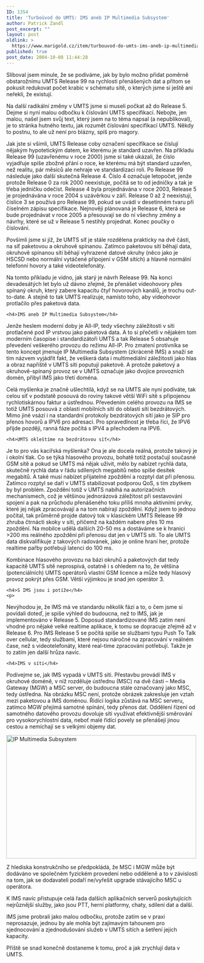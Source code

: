 ```yaml
---
ID: 1354
title: 'Turboúvod do UMTS: IMS aneb IP Multimedia Subsystem'
author: Patrick Zandl
post_excerpt: ""
layout: post
oldlink: >
  https://www.marigold.cz/item/turbouvod-do-umts-ims-aneb-ip-multimedia-subsystem
published: true
post_date: 2004-10-08 11:44:28
---
```

<p>
Sliboval jsem minule, že se podíváme, jak by bylo možno přidat poměrně obstarožnímu UMTS Release 99 na rychlosti přenášených dat a přitom se pokusit redukovat počet krabic v schématu sítě, o kterých jsme si ještě ani neřekli, že existují. </p>

<p>
Na další radikální změny v UMTS jsme si museli počkat až do Release 5. Dejme si nyní malou odbočku k číslování UMTS specifikací. Nebojte, jen malou, našel jsem svůj text, který jsem na to téma napsal (a nepublikoval), je to stránka hutného textu, jak rozumět číslování specifikací UMTS. Někdy to postnu, to ale už není pro blázny, spíš pro magory. </p>

<p>
Jak jste si všimli, UMTS Release coby označení specifikace se číslují nějakým hypotetickým datem, ke kterému je standard uzavřen. Na příkladu Release 99 (uzavřenému v roce 2000) jsme si také ukázali, že číslo vyjadřuje spíše zbožné přání o roce, ke kterému má být standard uzavřen, než realitu, pár měsíců ale nehraje ve standardizaci roli. Po Release 99 následuje jako další skutečná Release 4. Číslo 4 označuje letopočet, jenže protože Release 0 za rok 2000 neexistuje, počítá se to od jedničky a tak je třeba jedničku odečíst. Release 4 byla projednávána v roce 2003, Release 5 je projednávána v roce 2004 s uzávěrkou v září. Release 0 až 2 neexistují, číslice 3 se používá pro Release 99, pokud se uvádí v desetinném tvaru při číselném zápisu specifikace. Nejnověji plánovaná je Release 6, která se bude projednávat v roce 2005 a přesouvají se do ní všechny změny a návrhy, které se už v Release 5 nestihly projednat. Konec poučky o číslování.
</p>

<!--more--><p>
Povšimli jsme si již, že UMTS síť je stále rozdělena prakticky na dvě části, na síť paketovou a okruhově spínanou. Zatímco paketovou sítí běhají data, okruhově spínanou sítí běhají vyhrazené datové okruhy (něco jako je HSCSD nebo normální vytáčené připojení v GSM sítích) a hlavně normální telefonní hovory a také videotelefonáty. </p>

<p>
Na tomto příkladu je vidno, jak starý je návrh Release 99. Na konci devadesátých let bylo už dávno zřejmé, že přenášet videohovory přes spínaný okruh, který zabere kapacitu čtyř hovorových kanálů, je trochu out-to-date. A stejně to tak UMTS realizuje, namísto toho, aby videohovor protlačilo přes paketová data. </p>

	<h4>IMS aneb IP Multimedia Subsystem</h4>
<p>
Jenže heslem moderní doby je All-IP, tedy všechny záležitosti v síti protlačené pod IP vrstvou jako paketová data. A to si přečetli v nějakém tom moderním časopise i standardizátoři UMTS a tak Release 5 obsahuje převedení veškerého provozu do režimu All-IP. Pro zmatení protivníka se tento koncept jmenuje IP Multimedia Subsystem (zkráceně IMS) a snaží se tím názvem vyjádřit fakt, že veškerá data i multimediální záležitosti jako hlas a obraz napříště v UMTS síti poputují paketově.  A protože paketový a okruhově-spínaný provoz se v UMTS označuje jako dvojice provozních domén, přibyl IMS jako třetí doména. </p>

<p>
Celá myšlenka je značně ušlechtilá, když se na UMTS ale nyní podíváte, tak celou síť v podstatě posouvá do roviny takové větší WiFi sítě s připojenou rychlotiskárnou faktur a ústřednou. Převedením celého provozu na IMS se totiž UMTS posouvá z oblasti mobilních sítí do oblasti sítí bezdrátových. Mimo jiné vsází i na standardní protokoly bezdrátových sítí jako je SIP pro přenos hovorů a IPV6 pro adresaci. Pro spravedlnost je třeba říci, že IPV6 přijde později, ranná fáze počítá s IPV4 a přechodem na IPV6. </p>

	<h4>UMTS okleštíme na bezdrátovou síť</h4>
<p>
Je to pro vás kacířská myšlenka? Ona je ale docela reálná, protože takový je i okolní tlak. Co se týká hlasového provozu, bohatě totiž postačují současné GSM sítě a pokud se UMTS má nějak uživit, mělo by nabízet rychlá data, skutečně rychlá data v řádu sdílených megabitů nebo spíše desítek megabitů. A také musí nabízet přijatelné zpoždění a rozptyl dat při přenosu. Zatímco rozptyl se daří v UMTS stabilizovat podporou QoS, s tím zbytkem by byl problém. Zpoždění totiž v UMTS nabíhá na autorizačních mechanismech, což je většinou jednorázová záležitost při sestavování spojení a pak na průchodu přenášeného toku příliš mnoha aktivními prvky, které jej nějak zpracovávají a na tom nabírají zpoždění. Když jsem to jednou počítal, tak průměrně projde datový tok v klasickém UMTS Release 99 zhruba čtrnácti skoky v síti, přičemž na každém nabere přes 10 ms zpoždění.  Na mobilce udělá dalších 20-50 ms a dostáváme se k hranici >200 ms reálného zpoždění při přenosu dat jen v UMTS síti. To ale UMTS data diskvalifikuje z takových radovánek, jako je online hraní her, protože realtime pařby potřebují latenci do 100 ms. </p>

<p>
Kombinace hlasového provozu na bázi okruhů a paketových dat tedy kapacitě UMTS sítě neprospívá, ostatně i s ohledem na to, že většina (potenciálních) UMTS operátorů vlastní GSM licence a může tedy hlasový provoz pokrýt přes GSM. Větší výjimkou je snad jen operátor 3.</p>

	<h4>S IMS jsou i potíže</h4>
	<p>
Nevýhodou je, že IMS má ve standardu několik fází a to, o čem jsme si povídali doteď, je spíše výhled do budoucna, než to IMS, jak je implementováno v Release 5. Doposud standardizované IMS zatím není vhodné pro nějaké velké realtime aplikace, k tomu se dopracuje zřejmě až v Release 6. Pro IMS Release 5 se počítá spíše se službami typu Push To Talk over cellular, tedy službami, které nejsou náročné na zpracování v reálném čase, než s videotelefonáty, které real-time zpracování potřebují. Takže je to zatím jen další hrůza navíc. </p>

	<h4>IMS v síti</h4>
<p>
Podívejme se, jak IMS vypadá v UMTS síti. Přestavbu provádí IMS v okruhové doméně, v níž rozděluje ústřednu (MSC) na dvě části – Media Gateway (MGW) a MSC server, do budoucna stále označovaný jako MSC, tedy ústředna. Na obrázku MSC není, protože obrázek zakresluje jen vztah mezi paketovou a IMS doménou. Řídící logika zůstává na MSC serveru, zatímco MGW přejímá samotné spínání, tedy přenos dat. Oddělení řízení od samotného datového provozu dovoluje síti využívat efektivnější směrování pro vysokorychlostní data, neboť malé řídící povely se přenášejí jinou cestou a nemíchají se s velkými objemy dat. </p>

<p>
<img src="/wp-content/uploads/20041008-ims.jpg" alt="IP Multimedia Subsystem" width="500" height="324" /></p>

<p>
Z hlediska konstrukčního se předpokládá, že MSC i MGW může být dodáváno ve společném fyzickém provedení nebo odděleně a to v závislosti na tom, jak se dodavateli podaří ne/vyřešit upgrade stávajícího MSC u operátora. </p>

<p>
K IMS navíc přistupuje celá řada dalších aplikačních serverů poskytujících nejrůznější služby, jako jsou PTT, herní platformy, chaty, sdílení dat a další. </p>

<p>
IMS jsme probrali jako malou odbočku, protože zatím se v praxi neprosazuje, jednou by ale mohla být zajímavým tahounem pro sjednocování a zjednodušování služeb v UMTS sítích a šetření jejich kapacity. </p>

<p>
Příště se snad konečně dostaneme k tomu, proč a jak zrychlují data v UMTS.
</p>
